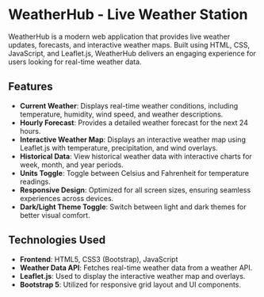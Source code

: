 # WeatherHub - Live Weather Station
WeatherHub is a modern web application that provides live weather updates, forecasts, and interactive weather maps. Built using HTML, CSS, JavaScript, and Leaflet.js, WeatherHub delivers an engaging experience for users looking for real-time weather data.

## Features
- **Current Weather**: Displays real-time weather conditions, including temperature, humidity, wind speed, and weather descriptions.
- **Hourly Forecast**: Provides a detailed weather forecast for the next 24 hours.
- **Interactive Weather Map**: Displays an interactive weather map using Leaflet.js with temperature, precipitation, and wind overlays.
- **Historical Data**: View historical weather data with interactive charts for week, month, and year periods.
- **Units Toggle**: Toggle between Celsius and Fahrenheit for temperature readings.
- **Responsive Design**: Optimized for all screen sizes, ensuring seamless experiences across devices.
- **Dark/Light Theme Toggle**: Switch between light and dark themes for better visual comfort.

## Technologies Used

- **Frontend**: HTML5, CSS3 (Bootstrap), JavaScript
- **Weather Data API**: Fetches real-time weather data from a weather API.
- **Leaflet.js**: Used to display the interactive weather map and overlays.
- **Bootstrap 5**: Utilized for responsive grid layout and UI components.
